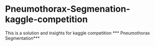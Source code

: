 # Pneumothorax-Segmenation-kaggle-competition
This is a solution and insights for kaggle competition *** Pneumothorax Segmentation***
